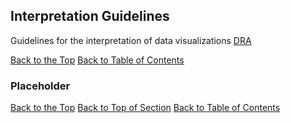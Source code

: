 ## <a name="interpretationGuidelines"></a> Interpretation Guidelines
Guidelines for the interpretation of data visualizations [DRA](http://www.fcps.net/administration/departments/data)

[Back to the Top](#interpretationGuidelines)  [Back to Table of Contents](#visualizationStandardsTOC)

### <a name="interpPlaceholder"></a> Placeholder

[Back to the Top](#interpPlaceholder) [Back to Top of Section](#interpretationGuidelines) [Back to Table of Contents](#visualizationStandardsTOC)


